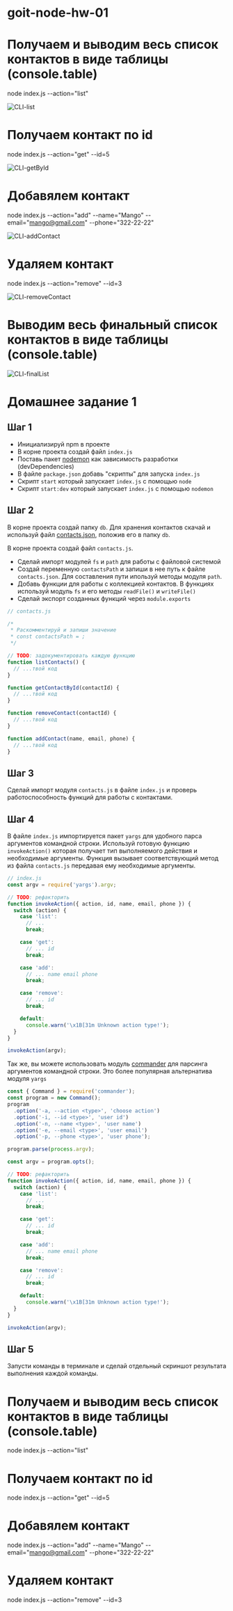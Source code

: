 # goit-node-hw-01

# Получаем и выводим весь список контактов в виде таблицы (console.table)

node index.js --action="list"

![CLI-list](images/CLI-list.jpg)

# Получаем контакт по id

node index.js --action="get" --id=5

![CLI-getById](images/CLI-getById.jpg)

# Добавялем контакт

node index.js --action="add" --name="Mango" --email="mango@gmail.com"
--phone="322-22-22"

![CLI-addContact](images/CLI-addContact.jpg)

# Удаляем контакт

node index.js --action="remove" --id=3

![CLI-removeContact](images/CLI-removeContact.jpg)

# Выводим весь финальный список контактов в виде таблицы (console.table)

![CLI-finalList](images/CLI-finalList.jpg)

# Домашнее задание 1

## Шаг 1

- Инициализируй npm в проекте
- В корне проекта создай файл `index.js`
- Поставь пакет [nodemon](https://www.npmjs.com/package/nodemon) как зависимость
  разработки (devDependencies)
- В файле `package.json` добавь "скрипты" для запуска `index.js`
- Скрипт `start` который запускает `index.js` с помощью `node`
- Скрипт `start:dev` который запускает `index.js` с помощью `nodemon`

## Шаг 2

В корне проекта создай папку `db`. Для хранения контактов скачай и используй
файл [contacts.json](./db/contacts.json), положив его в папку `db`.

В корне проекта создай файл `contacts.js`.

- Сделай импорт модулей `fs` и `path` для работы с файловой системой
- Создай переменную `contactsPath` и запиши в нее путь к файле `contacts.json`.
  Для составления пути ипользуй методы модуля `path`.
- Добавь функции для работы с коллекцией контактов. В функциях используй модуль
  `fs` и его методы `readFile()` и `writeFile()`
- Сделай экспорт созданных функций через `module.exports`

```js
// contacts.js

/*
 * Раскомментируй и запиши значение
 * const contactsPath = ;
 */

// TODO: задокументировать каждую функцию
function listContacts() {
  // ...твой код
}

function getContactById(contactId) {
  // ...твой код
}

function removeContact(contactId) {
  // ...твой код
}

function addContact(name, email, phone) {
  // ...твой код
}
```

## Шаг 3

Сделай импорт модуля `contacts.js` в файле `index.js` и проверь
работоспособность функций для работы с контактами.

## Шаг 4

В файле `index.js` импортируется пакет `yargs` для удобного парса аргументов
командной строки. Используй готовую функцию `invokeAction()` которая получает
тип выполняемого действия и необходимые аргументы. Функция вызывает
соответствующий метод из файла `contacts.js` передавая ему необходимые
аргументы.

```js
// index.js
const argv = require('yargs').argv;

// TODO: рефакторить
function invokeAction({ action, id, name, email, phone }) {
  switch (action) {
    case 'list':
      // ...
      break;

    case 'get':
      // ... id
      break;

    case 'add':
      // ... name email phone
      break;

    case 'remove':
      // ... id
      break;

    default:
      console.warn('\x1B[31m Unknown action type!');
  }
}

invokeAction(argv);
```

Так же, вы можете использовать модуль
[commander](https://www.npmjs.com/package/commander) для парсинга аргументов
командной строки. Это более популярная альтернатива модуля `yargs`

```js
const { Command } = require('commander');
const program = new Command();
program
  .option('-a, --action <type>', 'choose action')
  .option('-i, --id <type>', 'user id')
  .option('-n, --name <type>', 'user name')
  .option('-e, --email <type>', 'user email')
  .option('-p, --phone <type>', 'user phone');

program.parse(process.argv);

const argv = program.opts();

// TODO: рефакторить
function invokeAction({ action, id, name, email, phone }) {
  switch (action) {
    case 'list':
      // ...
      break;

    case 'get':
      // ... id
      break;

    case 'add':
      // ... name email phone
      break;

    case 'remove':
      // ... id
      break;

    default:
      console.warn('\x1B[31m Unknown action type!');
  }
}

invokeAction(argv);
```

## Шаг 5

Запусти команды в терминале и сделай отдельный скриншот результата выполнения
каждой команды.

# Получаем и выводим весь список контактов в виде таблицы (console.table)

node index.js --action="list"

# Получаем контакт по id

node index.js --action="get" --id=5

# Добавялем контакт

node index.js --action="add" --name="Mango" --email="mango@gmail.com"
--phone="322-22-22"

# Удаляем контакт

node index.js --action="remove" --id=3
